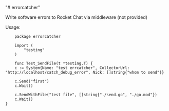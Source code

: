 "# errorcatcher" 

Write software errors to Rocket Chat via middleware (not provided)

Usage:

```
	package errorcatcher

	import (
		"testing"
	)

	func Test_SendFile(t *testing.T) {
	c := System{Name: "test errcatcher", CollectorUrl: "http://localhost/catch_debug_error", Nick: []string{"whom to send"}}

	c.Send("first")
	c.Wait()

	c.SendWithFile("test file", []string{"./send.go", "./go.mod"})
	c.Wait()
}

```
